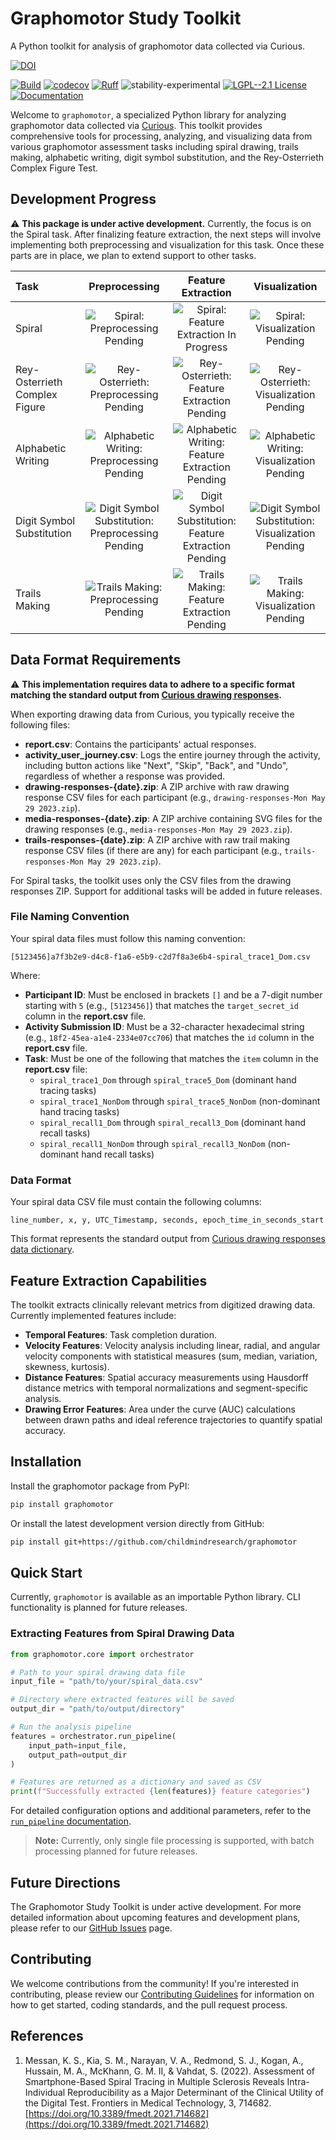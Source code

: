 # Graphomotor Study Toolkit

A Python toolkit for analysis of graphomotor data collected via Curious.

[![DOI](https://zenodo.org/badge/DOI/10.5281/zenodo.15800191.svg)](https://doi.org/10.5281/zenodo.15800191)

[![Build](https://github.com/childmindresearch/graphomotor/actions/workflows/test.yaml/badge.svg?branch=main)](https://github.com/childmindresearch/graphomotor/actions/workflows/test.yaml?query=branch%3Amain)
[![codecov](https://codecov.io/gh/childmindresearch/graphomotor/branch/main/graph/badge.svg?token=22HWWFWPW5)](https://codecov.io/gh/childmindresearch/graphomotor)
[![Ruff](https://img.shields.io/endpoint?url=https://raw.githubusercontent.com/astral-sh/ruff/main/assets/badge/v2.json)](https://github.com/astral-sh/ruff)
![stability-experimental](https://img.shields.io/badge/stability-experimental-orange.svg)
[![LGPL--2.1 License](https://img.shields.io/badge/license-LGPL--2.1-blue.svg)](https://github.com/childmindresearch/graphomotor/blob/main/LICENSE)
[![Documentation](https://img.shields.io/badge/api-docs-blue)](https://childmindresearch.github.io/graphomotor)

Welcome to `graphomotor`, a specialized Python library for analyzing graphomotor data collected via [Curious](https://www.gettingcurious.com/). This toolkit provides comprehensive tools for processing, analyzing, and visualizing data from various graphomotor assessment tasks including spiral drawing, trails making, alphabetic writing, digit symbol substitution, and the Rey-Osterrieth Complex Figure Test.

## Development Progress

⚠️ **This package is under active development.** Currently, the focus is on the Spiral task. After finalizing feature extraction, the next steps will involve implementing both preprocessing and visualization for this task. Once these parts are in place, we plan to extend support to other tasks.

| Task | Preprocessing | Feature Extraction | Visualization |
| :--- | :---: | :---: | :---: |
| Spiral | ![Spiral: Preprocessing Pending](https://img.shields.io/badge/pending-red) | ![Spiral: Feature Extraction In Progress](https://img.shields.io/badge/in_progress-yellow) | ![Spiral: Visualization Pending](https://img.shields.io/badge/pending-red) |
| Rey-Osterrieth Complex Figure | ![Rey-Osterrieth: Preprocessing Pending](https://img.shields.io/badge/pending-red) | ![Rey-Osterrieth: Feature Extraction Pending](https://img.shields.io/badge/pending-red) | ![Rey-Osterrieth: Visualization Pending](https://img.shields.io/badge/pending-red) |
| Alphabetic Writing | ![Alphabetic Writing: Preprocessing Pending](https://img.shields.io/badge/pending-red) | ![Alphabetic Writing: Feature Extraction Pending](https://img.shields.io/badge/pending-red) | ![Alphabetic Writing: Visualization Pending](https://img.shields.io/badge/pending-red) |
| Digit Symbol Substitution | ![Digit Symbol Substitution: Preprocessing Pending](https://img.shields.io/badge/pending-red) | ![Digit Symbol Substitution: Feature Extraction Pending](https://img.shields.io/badge/pending-red) | ![Digit Symbol Substitution: Visualization Pending](https://img.shields.io/badge/pending-red) |
| Trails Making | ![Trails Making: Preprocessing Pending](https://img.shields.io/badge/pending-red) | ![Trails Making: Feature Extraction Pending](https://img.shields.io/badge/pending-red) | ![Trails Making: Visualization Pending](https://img.shields.io/badge/pending-red) |

## Data Format Requirements

⚠️ **This implementation requires data to adhere to a specific format matching the standard output from [Curious drawing responses](https://mindlogger.atlassian.net/servicedesk/customer/portal/3/article/859242501).**

When exporting drawing data from Curious, you typically receive the following files:

- **report.csv**: Contains the participants' actual responses.
- **activity_user_journey.csv**: Logs the entire journey through the activity, including button actions like "Next", "Skip", "Back", and "Undo", regardless of whether a response was provided.
- **drawing-responses-{date}.zip**: A ZIP archive with raw drawing response CSV files for each participant (e.g., `drawing-responses-Mon May 29 2023.zip`).
- **media-responses-{date}.zip**: A ZIP archive containing SVG files for the drawing responses (e.g., `media-responses-Mon May 29 2023.zip`).
- **trails-responses-{date}.zip**: A ZIP archive with raw trail making response CSV files (if there are any) for each participant (e.g., `trails-responses-Mon May 29 2023.zip`).

For Spiral tasks, the toolkit uses only the CSV files from the drawing responses ZIP. Support for additional tasks will be added in future releases.

### File Naming Convention

Your spiral data files must follow this naming convention:

```text
[5123456]a7f3b2e9-d4c8-f1a6-e5b9-c2d7f8a3e6b4-spiral_trace1_Dom.csv
```

Where:

- **Participant ID**: Must be enclosed in brackets `[]` and be a 7-digit number starting with `5` (e.g., `[5123456]`) that matches the `target_secret_id` column in the **report.csv** file.
- **Activity Submission ID**: Must be a 32-character hexadecimal string (e.g., `18f2-45ea-a1e4-2334e07cc706`) that matches the `id` column in the **report.csv** file.
- **Task**: Must be one of the following that matches the `item` column in the **report.csv** file:
  - `spiral_trace1_Dom` through `spiral_trace5_Dom` (dominant hand tracing tasks)
  - `spiral_trace1_NonDom` through `spiral_trace5_NonDom` (non-dominant hand tracing tasks)
  - `spiral_recall1_Dom` through `spiral_recall3_Dom` (dominant hand recall tasks)
  - `spiral_recall1_NonDom` through `spiral_recall3_NonDom` (non-dominant hand recall tasks)

### Data Format

Your spiral data CSV file must contain the following columns:

```text
line_number, x, y, UTC_Timestamp, seconds, epoch_time_in_seconds_start
```

This format represents the standard output from [Curious drawing responses data dictionary](https://mindlogger.atlassian.net/servicedesk/customer/portal/3/article/596082739).

## Feature Extraction Capabilities

The toolkit extracts clinically relevant metrics from digitized drawing data. Currently implemented features include:

- **Temporal Features**: Task completion duration.
- **Velocity Features**: Velocity analysis including linear, radial, and angular velocity components with statistical measures (sum, median, variation, skewness, kurtosis).
- **Distance Features**: Spatial accuracy measurements using Hausdorff distance metrics with temporal normalizations and segment-specific analysis.
- **Drawing Error Features**: Area under the curve (AUC) calculations between drawn paths and ideal reference trajectories to quantify spatial accuracy.

## Installation

Install the graphomotor package from PyPI:

```sh
pip install graphomotor
```

Or install the latest development version directly from GitHub:

```sh
pip install git+https://github.com/childmindresearch/graphomotor
```

## Quick Start

Currently, `graphomotor` is available as an importable Python library. CLI functionality is planned for future releases.

### Extracting Features from Spiral Drawing Data

```python
from graphomotor.core import orchestrator

# Path to your spiral drawing data file
input_file = "path/to/your/spiral_data.csv"

# Directory where extracted features will be saved
output_dir = "path/to/output/directory"

# Run the analysis pipeline
features = orchestrator.run_pipeline(
    input_path=input_file,
    output_path=output_dir
)

# Features are returned as a dictionary and saved as CSV
print(f"Successfully extracted {len(features)} feature categories")
```

For detailed configuration options and additional parameters, refer to the [`run_pipeline` documentation](https://childmindresearch.github.io/graphomotor/graphomotor/core/orchestrator.html#run_pipeline).

> **Note:** Currently, only single file processing is supported, with batch processing planned for future releases.

## Future Directions

The Graphomotor Study Toolkit is under active development. For more detailed information about upcoming features and development plans, please refer to our [GitHub Issues](https://github.com/childmindresearch/graphomotor/issues) page.

## Contributing

We welcome contributions from the community! If you're interested in contributing, please review our [Contributing Guidelines](CONTRIBUTING.md) for information on how to get started, coding standards, and the pull request process.

## References

1. Messan, K. S., Kia, S. M., Narayan, V. A., Redmond, S. J., Kogan, A., Hussain, M. A., McKhann, G. M. II, & Vahdat, S. (2022). Assessment of Smartphone-Based Spiral Tracing in Multiple Sclerosis Reveals Intra-Individual Reproducibility as a Major Determinant of the Clinical Utility of the Digital Test. Frontiers in Medical Technology, 3, 714682. [https://doi.org/10.3389/fmedt.2021.714682](https://doi.org/10.3389/fmedt.2021.714682)
